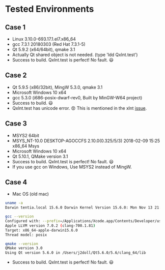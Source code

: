 # Tested Environments

## Case 1
- Linux 3.10.0-693.17.1.el7.x86_64
- gcc 7.3.1 20180303 (Red Hat 7.3.1-5)
- Qt 5.9.2 (x64/64bit), qmake 3.1 
- Actually Qt shared object is not needed. (type 'ldd Qxlnt.test')
- Success to build. Qxlnt.test is perfect! No fault. :smiley:

## Case 2
- Qt 5.9.5 (x86/32bit), MingW 5.3.0, qmake 3.1
- Microsoft Windows 10 x64
- gcc 5.3.0 (i686-posix-dwarf-rev0, Built by MinGW-W64 project)
- Success to build. :smiley:
- Qxlnt.test has unicode error. :rage: This is mentioned in the xlnt [issue](https://github.com/tfussell/xlnt/issues/251).

## Case 3
- MSYS2 64bit  
- MSYS_NT-10.0 DESKTOP-AGOCCFS 2.10.0(0.325/5/3) 2018-02-09 15:25 x86_64 Msys
- Microsoft Windows 10 x64
- Qt 5.10.1, QMake version 3.1
- Success to build. Qxlnt.test is perfect! No fault. :smiley:
- If you use gcc on Windows, Use MSYS2 instead of MingW. 

## Case 4
- Mac OS (old mac)
```sh
uname -a
Darwin tentia.local 15.6.0 Darwin Kernel Version 15.6.0: Mon Nov 13 21:58:35 PST 2017; root:xnu-3248.72.11~1/RELEASE_X86_64 x86_64

gcc --version
Configured with: --prefix=/Applications/Xcode.app/Contents/Developer/usr --with-gxx-include-dir=/usr/include/c++/4.2.1
Apple LLVM version 7.0.2 (clang-700.1.81)
Target: x86_64-apple-darwin15.6.0
Thread model: posix

qmake --version
QMake version 3.0
Using Qt version 5.6.0 in /Users/j2doll/Qt5.6.0/5.6/clang_64/lib
```
- Success to build. Qxlnt.test is perfect! No fault. :smiley:

